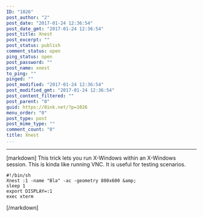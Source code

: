 ```yaml
---
ID: "1026"
post_author: "2"
post_date: "2017-01-24 12:36:54"
post_date_gmt: "2017-01-24 12:36:54"
post_title: Xnest
post_excerpt: ""
post_status: publish
comment_status: open
ping_status: open
post_password: ""
post_name: xnest
to_ping: ""
pinged: ""
post_modified: "2017-01-24 12:36:54"
post_modified_gmt: "2017-01-24 12:36:54"
post_content_filtered: ""
post_parent: "0"
guid: https://0ink.net/?p=1026
menu_order: "0"
post_type: post
post_mime_type: ""
comment_count: "0"
title: Xnest
...
```

---

[markdown]
This trick lets you run X-Windows within an X-Windows session.  This is kinda like running VNC.  It is useful for testing scenarios.

    #!/bin/sh
    Xnest :1 -name "Bla" -ac -geometry 800x600 &amp;
    sleep 1
    export DISPLAY=:1
    exec xterm

[/markdown]

